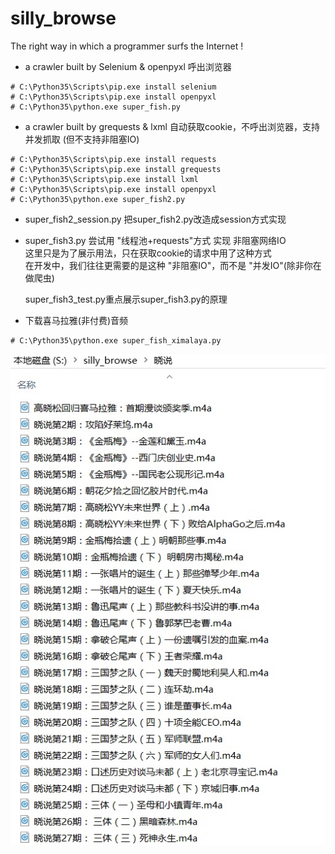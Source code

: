 # silly_browse
The right way in which a programmer surfs the Internet !


* a crawler built by Selenium & openpyxl	呼出浏览器
```
# C:\Python35\Scripts\pip.exe install selenium
# C:\Python35\Scripts\pip.exe install openpyxl
# C:\Python35\python.exe super_fish.py
```

* a crawler built by grequests & lxml	自动获取cookie，不呼出浏览器，支持并发抓取 (但不支持非阻塞IO)
```
# C:\Python35\Scripts\pip.exe install requests
# C:\Python35\Scripts\pip.exe install grequests
# C:\Python35\Scripts\pip.exe install lxml
# C:\Python35\Scripts\pip.exe install openpyxl
# C:\Python35\python.exe super_fish2.py
```

* super_fish2_session.py 把super_fish2.py改造成session方式实现

* super_fish3.py 尝试用 "线程池+requests"方式 实现 非阻塞网络IO  
  这里只是为了展示用法，只在获取cookie的请求中用了这种方式  
  在开发中，我们往往更需要的是这种 "非阻塞IO"，而不是 "并发IO"(除非你在做爬虫)  
    
  super_fish3_test.py重点展示super_fish3.py的原理

* 下载喜马拉雅(非付费)音频
```
# C:\Python35\python.exe super_fish_ximalaya.py
```
![](https://raw.githubusercontent.com/chuanwang66/silly_browse/master/resources/super_fish_ximalaya.jpg)